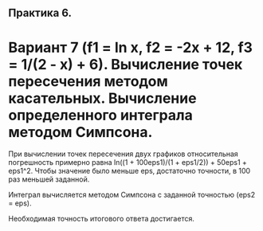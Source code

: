 ## Практика 6.
# Вариант 7 (f1 = ln x, f2 = -2x + 12, f3 = 1/(2 - x) + 6). Вычисление точек пересечения методом касательных. Вычисление определенного интеграла методом Симпсона.

При вычислении точек пересечения двух графиков относительная погрешность примерно равна ln((1 + 100eps1)/(1 + eps1/2)) + 50eps1 + eps1^2. Чтобы значение было меньше eps, достаточно точности, в 100 раз меньшей заданной.

Интеграл вычисляется методом Симпсона с заданной точностью (eps2 = eps).

Необходимая точность итогового ответа достигается.
